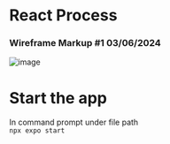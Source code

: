 # React Process

### Wireframe Markup #1 03/06/2024
![image](https://github.com/CHornfeck16/Senior-Project/assets/125426927/e3574430-33c0-4a84-9b41-4fe21e0725de)

# Start the app
In command prompt under file path  
`npx expo start`
